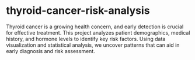 # thyroid-cancer-risk-analysis
Thyroid cancer is a growing health concern, and early detection is crucial for effective treatment. This project analyzes patient demographics, medical history, and hormone levels to identify key risk factors. Using data visualization and statistical analysis, we uncover patterns that can aid in early diagnosis and risk assessment.
